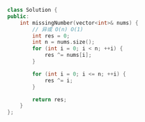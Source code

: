 <!--
 * @Author: yitong 2969413251@qq.com
 * @Date: 2023-01-30 20:59:33
-->
```cpp
class Solution {
public:
    int missingNumber(vector<int>& nums) {
        // 异或 O(n) O(1)
        int res = 0;
        int n = nums.size();
        for (int i = 0; i < n; ++i) {
            res ^= nums[i];
        }

        for (int i = 0; i <= n; ++i) {
            res ^= i;
        }

        return res;
    }
};
```